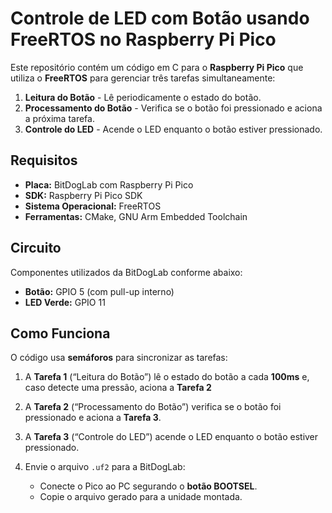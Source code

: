 # Controle de LED com Botão usando FreeRTOS no Raspberry Pi Pico

Este repositório contém um código em C para o **Raspberry Pi Pico** que utiliza o **FreeRTOS** para gerenciar três tarefas simultaneamente:

1. **Leitura do Botão** - Lê periodicamente o estado do botão.
2. **Processamento do Botão** - Verifica se o botão foi pressionado e aciona a próxima tarefa.
3. **Controle do LED** - Acende o LED enquanto o botão estiver pressionado.

## Requisitos
- **Placa:** BitDogLab com Raspberry Pi Pico
- **SDK:** Raspberry Pi Pico SDK
- **Sistema Operacional:** FreeRTOS
- **Ferramentas:** CMake, GNU Arm Embedded Toolchain

## Circuito
Componentes utilizados da BitDogLab conforme abaixo:

- **Botão:** GPIO 5 (com pull-up interno)
- **LED Verde:** GPIO 11

## Como Funciona
O código usa **semáforos** para sincronizar as tarefas:

1. A **Tarefa 1** (“Leitura do Botão”) lê o estado do botão a cada **100ms** e, caso detecte uma pressão, aciona a **Tarefa 2**
2. A **Tarefa 2** (“Processamento do Botão”) verifica se o botão foi pressionado e aciona a **Tarefa 3**.
3. A **Tarefa 3** (“Controle do LED”) acende o LED enquanto o botão estiver pressionado.


3. Envie o arquivo `.uf2` para a BitDogLab:
   - Conecte o Pico ao PC segurando o **botão BOOTSEL**.
   - Copie o arquivo gerado para a unidade montada.

